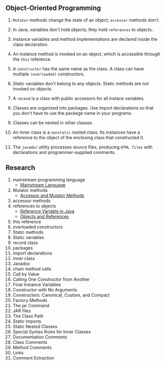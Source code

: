 ## Object-Oriented Programming

1. `Mutator` methods change the state of an object; `accessor` methods don't.

2. In Java, variables don't hold objects; they hold `references` to objects.

3. Instance variables and method implementations are declared inside the class declaration.

4. An instance method is invoked on an object, which is accessible through the `this` reference.

5. A `constructor` has the same name as the class. A class can have multiple `(overloaded)` constructors.

6. Static variables don't belong to any objects. Static methods are not invoked on objects.

7. A `recond` is a class with public accessors for all instace variables.

8. Classes are organized into packages. Use import declarations so that you don't have to use the packege name in your programs.

9. Classes can be nested in other classes.

10. An inner class is a `nonstatic` nested class. Its instances have a reference to the object of the enclosing class that constructed it.

11. The `javadoc` utility processes source files, producing `HTML files` with declarations and programmer-supplied comments.

## Research

1. mainstream programming language
    * [Mainstream Language](https://wiki.c2.com/?MainstreamLanguage)
2. Mutator methods
    * [Accessor and Mutator Methods](https://www.youtube.com/watch?v=ehGg4aVJD9M)
3. accessor methods
4. references to objects
    * [Reference Variable in Java](https://www.geeksforgeeks.org/reference-variable-in-java/)
    * [Objects and References](https://www.youtube.com/watch?v=N8IeMYsdgAY)
5. this reference
6. overloaded constructors
7. Static methods
8. Static variables
9. record class
10. packages
11. import declarations
12. inner class
13. Javadoc
15. chain method calls
16. Call by Value
17.  Calling One Constructor from Another
18. Final Instance Variables
19. Constructor with No Arguments
20. Constructors: Canonical, Custom, and Compact
21. Factory Methods
22. The jar Command
23. JAR files
24. The Class Path
25. Static Imports
26. Static Nested Classes
27. Special Syntax Rules for Inner Classes
28. Documentation Comments
29. Class Comments
30. Method Comments
31. Links
32. Comment Extraction